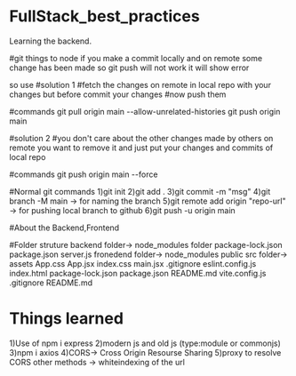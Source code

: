 # FullStack_best_practices
Learning the backend.

#git things to node
if you make a commit locally and on remote some change has been made so git push will not work it will show error

so use
#solution 1
#fetch the changes on remote in local repo with your changes but before commit your changes
#now push them 

#commands
git pull origin main --allow-unrelated-histories
git push origin main


#solution 2
#you don't care about the other changes made by others on remote you want to remove it and just put your changes and commits of local repo

#commands
git push origin main --force


#Normal git commands
1)git init
2)git add .
3)git commit -m "msg"
4)git branch -M main -> for naming the branch
5)git remote add origin "repo-url" -> for pushing local branch to github
6)git push -u origin main

#About the Backend,Frontend

#Folder struture
backend folder->
  node_modules folder
  package-lock.json
  package.json
  server.js
fronedend folder->
  node_modules
  public
  src folder->
      assets
      App.css
      App.jsx
      index.css
      main.jsx
  .gitignore
  eslint.config.js
  index.html
  package-lock.json
  package.json
  README.md
  vite.config.js
.gitignore
README.md


# Things learned
1)Use of npm i express
2)modern js and old js
(type:module or commonjs)
3)npm i axios
4)CORS-> Cross Origin Resourse Sharing
5)proxy to resolve CORS
other methods -> whiteindexing of the url 